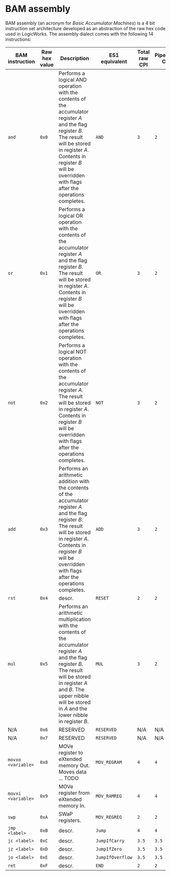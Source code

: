# BAM assembly

BAM assembly (an acronym for _Basic Accumulator Machines_) is a 4 bit instruction set architecture developed as an abstraction of the raw hex code used in LogicWorks.
The assembly dialect comes with the following 14 instructions:

BAM instruction | Raw hex value | Description | ES1 equivalent | Total raw CPI | Pipelined CPI | Cycles
-|-|-|-|-|-|-
`and` | `0x0` | Performs a logical AND operation with the contents of the accumulator register _A_ and the flag register _B_. The result will be stored in register _A_. Contents in register _B_ will be overridden with flags after the operations completes. | `AND` | `3` | `2` | ![and](/assets/and.png)
`or` | `0x1` | Performs a logical OR operation with the contents of the accumulator register _A_ and the flag register _B_. The result will be stored in register _A_. Contents in register _B_ will be overridden with flags after the operations completes. | `OR`| `3` | `2` | ![or](/assets/or.png)
`not` | `0x2` | Performs a logical NOT operation with the contents of the accumulator register _A_. The result will be stored in register _A_. Contents in register _B_ will be overridden with flags after the operations completes. | `NOT`| `3` | `2` | ![not](/assets/not.png)
`add` | `0x3` | Performs an arithmetic addition with the contents of the accumulator register _A_ and the flag register _B_. The result will be stored in register _A_. Contents in register _B_ will be overridden with flags after the operations completes. | `ADD`| `3` | `2` | ![add](/assets/add.png)
`rst` | `0x4` | descr. | `RESET` | `2` | `2` |
`mul` | `0x5` | Performs an arithmetic multiplication with the contents of the accumulator register _A_ and the flag register _B_. The result will be stored in register _A_ and _B_. The upper nibble will be stored in _A_ and the lower nibble in register _B_. | `MUL`| `3` | `2` | ![mul](/assets/mul.png)
N/A | `0x6` | RESERVED | `RESERVED` | N/A | N/A | N/A
N/A | `0x7` | RESERVED | `RESERVED` | N/A | N/A | N/A
`movxo <variable>` | `0x8` | MOVe register to eXtended memory Out. Moves data ... TODO | `MOV_REGRAM` | `4` | `4` | 
`movxi <variable>` | `0x9` | MOVe register from eXtended memory In. | `MOV_RAMREG` | `4` | `4` |
`swp` | `0xA` | SWaP registers. | `MOV_REGREG` | `2` | `2` |
`jmp <label>` | `0xB` | descr. | `Jump` | `4` | `4` |
`jc <label>` | `0xC` | descr. | `JumpIfCarry` | `3.5` | `3.5` |
`jz <label>` | `0xD` | descr. | `JumpIfZero` | `3.5` | `3.5` |
`jo <label>` | `0xE` | descr. | `JumpIfOverflow` | `3.5` | `3.5` |
`ret` | `0xF` | descr. | `END` | `2` | `2` |
